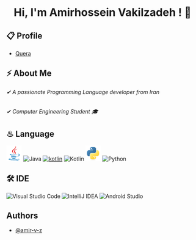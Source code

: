<h1 align="center">Hi, I'm Amirhossein Vakilzadeh ! 👋</h1>

## 📋 Profile
- <a href="https://quera.org/profile/amir_v_z">Quera</a>

## ⚡ About Me
<h6 align="left">✔ A passionate Programming Language developer from Iran</h6>
<h6 align="left">✔ Computer Engineering Student 🎓</h6>

## ♨ Language

<a href="https://www.java.com" target="_blank" rel="noreferrer"><img src="https://raw.githubusercontent.com/devicons/devicon/master/icons/java/java-original.svg" alt="java" width="40" height="40"/></a>
<img alt="Java" src="https://img.shields.io/badge/Java-f39c12.svg?style=for-the-badge&logoColor=white"/>
<a href="https://kotlinlang.org" target="_blank" rel="noreferrer"><img src="https://www.vectorlogo.zone/logos/kotlinlang/kotlinlang-icon.svg" alt="kotlin" width="40" height="40"/></a>
<img alt="Kotlin" src="https://img.shields.io/badge/Kotlin-6c5ce7.svg?style=for-the-badge&logoColor=white"/>
<a href="https://www.python.org" target="_blank" rel="noreferrer"> <img src="https://raw.githubusercontent.com/devicons/devicon/master/icons/python/python-original.svg" alt="python" width="40" height="40"/></a>
<img alt="Python" src="https://img.shields.io/badge/Python-3776AB.svg?style=for-the-badge&logoColor=white"/>

## 🛠 IDE

<div float="right">
  <img alt="Visual Studio Code" src="https://img.shields.io/badge/VisualStudioCode-0078d7.svg?style=for-the-badge&logo=visual-studio-code&logoColor=white"/>
  <img alt="IntelliJ IDEA" src="https://img.shields.io/badge/IntelliJIDEA-000000.svg?style=for-the-badge&logo=intellij-idea&logoColor=white"/>
  <img alt="Android Studio" src="https://img.shields.io/badge/AndroidStudio-00a8ff.svg?style=for-the-badge&logo=android-studio&logoColor=white"/>
</div>

  ## Authors
- [@amir-v-z](https://www.github.com/amir-v-z)
